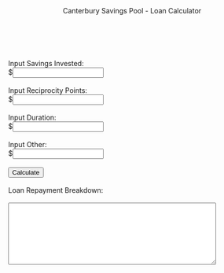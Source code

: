 <html lang="en">
<head>
  <meta charset="utf-8">

  <title>Canterbury Savings Pool - Loan Calculator</title>

  <link rel="stylesheet" type="text/css" href="stylesheet.css" media="screen" />
</head>

<body>
  <header>Canterbury Savings Pool - Loan Calculator</header>
  <br>
  <br>
  <section>
    <label>Input Savings Invested:</label><br>
    <label>$</label><input type="text" id = "savings" /> <br><br>
    <label>Input Reciprocity Points:</label><br>
    <label>$</label><input type="text" id = "points" /> <br><br>
    <label>Input Duration:</label><br>
    <label>$</label><input type="text" id = "duration" /> <br><br>
    <label>Input Other:</label><br>
    <label>$</label><input type="text" id = "other" /> <br><br>
    <input type="button" value="Calculate" name="calculate" id = "calculate" /> <br><br>
    <label>Loan Repayment Breakdown:</label><br><br>
    <textarea name="text" rows="8" cols="50" wrap="soft" id="tax"></textarea>
</section>

<script src="script.js"></script>
</body>
</html>
